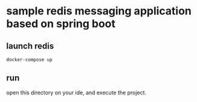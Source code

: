 # sample redis messaging application based on spring boot

## launch redis

```shell
docker-compose up
```

## run

open this directory on your ide, and execute the project.

